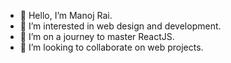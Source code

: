 - 👋 Hello, I’m Manoj Rai.
- 👀 I’m interested in web design and development.
- 🌱 I’m on a journey to master ReactJS.
- 💞️ I’m looking to collaborate on web projects.

<!---
ManojThulung/ManojThulung is a ✨ special ✨ repository because its `README.md` (this file) appears on your GitHub profile.
You can click the Preview link to take a look at your changes.
--->
